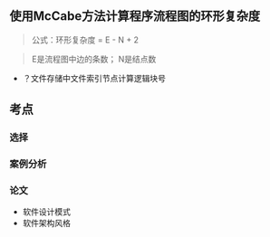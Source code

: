 ## 使用McCabe方法计算程序流程图的环形复杂度

> 公式：环形复杂度 = E - N + 2

> E是流程图中边的条数； N是结点数

- ？文件存储中文件索引节点计算逻辑块号

## 考点

### 选择

### 案例分析

### 论文

- 软件设计模式
- 软件架构风格







